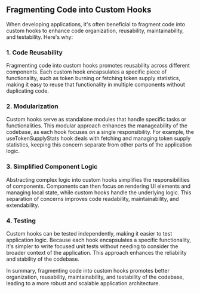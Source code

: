 ## Fragmenting Code into Custom Hooks

When developing applications, it's often beneficial to fragment code into custom hooks to enhance code organization, reusability, maintainability, and testability. Here's why:

### 1. Code Reusability
Fragmenting code into custom hooks promotes reusability across different components. Each custom hook encapsulates a specific piece of functionality, such as token burning or fetching token supply statistics, making it easy to reuse that functionality in multiple components without duplicating code.

### 2. Modularization
Custom hooks serve as standalone modules that handle specific tasks or functionalities. This modular approach enhances the manageability of the codebase, as each hook focuses on a single responsibility. For example, the useTokenSupplyStats hook deals with fetching and managing token supply statistics, keeping this concern separate from other parts of the application logic.

### 3. Simplified Component Logic
Abstracting complex logic into custom hooks simplifies the responsibilities of components. Components can then focus on rendering UI elements and managing local state, while custom hooks handle the underlying logic. This separation of concerns improves code readability, maintainability, and extendability.

### 4. Testing
Custom hooks can be tested independently, making it easier to test application logic. Because each hook encapsulates a specific functionality, it's simpler to write focused unit tests without needing to consider the broader context of the application. This approach enhances the reliability and stability of the codebase.

In summary, fragmenting code into custom hooks promotes better organization, reusability, maintainability, and testability of the codebase, leading to a more robust and scalable application architecture.

